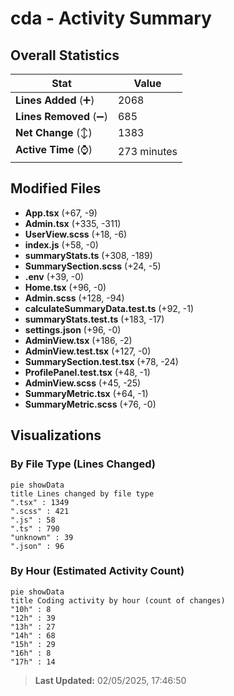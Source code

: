 # cda - Activity Summary 

## Overall Statistics

| Stat                   | Value                                                             |
| ---------------------- | ----------------------------------------------------------------- |
| **Lines Added** (➕)   | 2068                                          |
| **Lines Removed** (➖) | 685                                        |
| **Net Change** (↕)    | 1383                |
| **Active Time** (⌚)   | 273 minutes |


## Modified Files
- **App.tsx** (+67, -9)
- **Admin.tsx** (+335, -311)
- **UserView.scss** (+18, -6)
- **index.js** (+58, -0)
- **summaryStats.ts** (+308, -189)
- **SummarySection.scss** (+24, -5)
- **.env** (+39, -0)
- **Home.tsx** (+96, -0)
- **Admin.scss** (+128, -94)
- **calculateSummaryData.test.ts** (+92, -1)
- **summaryStats.test.ts** (+183, -17)
- **settings.json** (+96, -0)
- **AdminView.tsx** (+186, -2)
- **AdminView.test.tsx** (+127, -0)
- **SummarySection.test.tsx** (+78, -24)
- **ProfilePanel.test.tsx** (+48, -1)
- **AdminView.scss** (+45, -25)
- **SummaryMetric.tsx** (+64, -1)
- **SummaryMetric.scss** (+76, -0)

## Visualizations

### By File Type (Lines Changed)

```mermaid
pie showData
title Lines changed by file type
".tsx" : 1349
".scss" : 421
".js" : 58
".ts" : 790
"unknown" : 39
".json" : 96
```

### By Hour (Estimated Activity Count)

```mermaid
pie showData
title Coding activity by hour (count of changes)
"10h" : 8
"12h" : 39
"13h" : 27
"14h" : 68
"15h" : 29
"16h" : 8
"17h" : 14
```


> **Last Updated:** 02/05/2025, 17:46:50